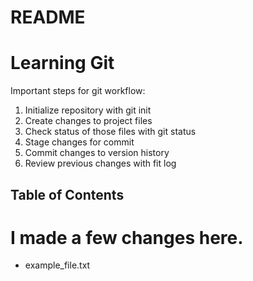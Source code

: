 # README #
# Learning Git

Important steps for git workflow:

1.  Initialize repository with git init
2.  Create changes to project files
3.  Check status of those files with git status
4.  Stage changes for commit
5.  Commit changes to version history
6. Review previous changes with fit log

## Table of Contents

# I made a few changes here.

- example_file.txt
